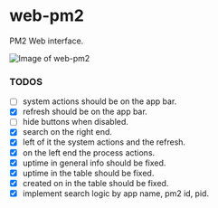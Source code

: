 web-pm2
=======
PM2 Web interface.

![Image of web-pm2](http://image.prntscr.com/image/7e4503813c5e4d8fb119daf8cf56c76b.png)

### TODOS
- [ ] system actions should be on the app bar.
- [x] refresh should be on the app bar.
- [ ] hide buttons when disabled.
- [x] search on the right end.
- [x] left of it the system actions and the refresh.
- [x] on the left end the process actions.
- [x] uptime in general info should be fixed.
- [x] uptime in the table should be fixed.
- [x] created on in the table should be fixed.
- [x] implement search logic by app name, pm2 id, pid.
